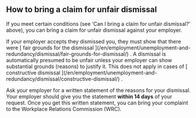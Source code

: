 ##  How to bring a claim for unfair dismissal

If you meet certain conditions (see ‘Can I bring a claim for unfair
dismissal?’ above), you can bring a claim for unfair dismissal against your
employer.

If your employer accepts they dismissed you, they must show that there were [
fair grounds for the dismissal ](/en/employment/unemployment-and-
redundancy/dismissal/fair-grounds-for-dismissal/) . A dismissal is
automatically presumed to be unfair unless your employer can show substantial
grounds (reasons) to justify it. This does not apply in cases of [
constructive dismissal ](/en/employment/unemployment-and-
redundancy/dismissal/constructive-dismissal/) .

Ask your employer for a written statement of the reasons for your dismissal.
Your employer should give you the statement **within 14 days** of your
request. Once you get this written statement, you can bring your complaint to
the Workplace Relations Commission (WRC).
